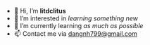 - 👋 Hi, I’m **litdclitus**
- 👀 I’m interested in *learning something new*
- 🌱 I’m currently learning *as much as possible*
- 📫 Contact me via dangnh799@gmail.com
